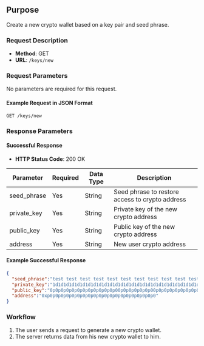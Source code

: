 ## Purpose
Сreate a new crypto wallet based on a key pair and seed phrase.

### Request Description
- **Method**: GET 
- **URL**: `/keys/new`

### Request Parameters
No parameters are required for this request.

#### Example Request in JSON Format
```
GET /keys/new
```

### Response Parameters

#### Successful Response
- **HTTP Status Code**: 200 OK

| Parameter        | Required | Data Type | Description                                      |
| ---------------- | -------- | --------- | ------------------------------------------------ |
| seed_phrase      | Yes      | String    | Seed phrase to restore access to crypto address  |
| private_key      | Yes      | String    | Private key of the new crypto address            |
| public_key       | Yes      | String    | Public key of the new crypto address             |
| address          | Yes      | String    | New user crypto address                          |

#### Example Successful Response
```json
{
  "seed_phrase":"test test test test test test test test test test test test",
  "private_key":"1d1d1d1d1d1d1d1d1d1d1d1d1d1d1d1d1d1d1d1d1d1d1d1d1d1d1d1d1d1d1d1d",
  "public_key":"0p0p0p0p0p0p0p0p0p0p0p0p00p0p0p0p0p0p00p0p0p0p0p0p0p0p00p0p0p0p0p0p0p0p0p0p0p0p0p0p0p0p0p0p0p0p0p0p0p0p0p0p0p0p0p0p0p0p0p0p0p0p0p0",
  "address":"0xp0p0p0p0p0p0p0p0p0p0p0p0p0p0p0p0p0p0p0p0"
}
```

### Workflow
1. The user sends a request to generate a new crypto wallet.
2. The server returns data from his new crypto wallet to him.
